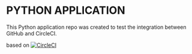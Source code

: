 # PYTHON APPLICATION

This Python application repo was created to test the integration between GitHub and CircleCI.


based on
[![CircleCI](https://circleci.com/gh/NdagiStanley/python_app.svg?style=svg)](https://circleci.com/gh/NdagiStanley/python_app)

